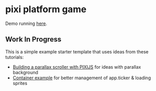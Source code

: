 # pixi platform game

Demo running [here](https://notnullgames.github.io/platform-pixi/).

## Work In Progress

This is a simple example starter template that uses ideas from these tutorials:

* [Building a parallax scroller with PIXIJS](http://www.yeahbutisitflash.com/?p=5226) for ideas with parallax background
* [Container example](https://pixijs.io/examples/#/demos-basic/container.js) for better management of app.ticker & loading sprites


